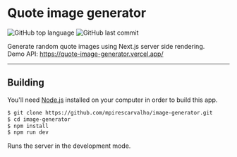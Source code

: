 # Quote image generator

<p align="start">
	  <img alt="GitHub top language" src="https://img.shields.io/github/languages/top/mpirescarvalho/image-generator">
	  <img alt="GitHub last commit" src="https://img.shields.io/github/last-commit/mpirescarvalho/image-generator">
</p>

Generate random quote images using Next.js server side rendering. <br>
Demo API: https://quote-image-generator.vercel.app/

---

## Building

You'll need [Node.js](https://nodejs.org) installed on your computer in order to build this app.

```bash
$ git clone https://github.com/mpirescarvalho/image-generator.git
$ cd image-generator
$ npm install
$ npm run dev
```

Runs the server in the development mode.<br/>
